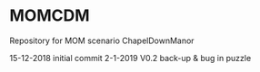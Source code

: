 # MOMCDM

Repository for MOM scenario ChapelDownManor

15-12-2018 initial commit
2-1-2019   V0.2 back-up & bug in puzzle

